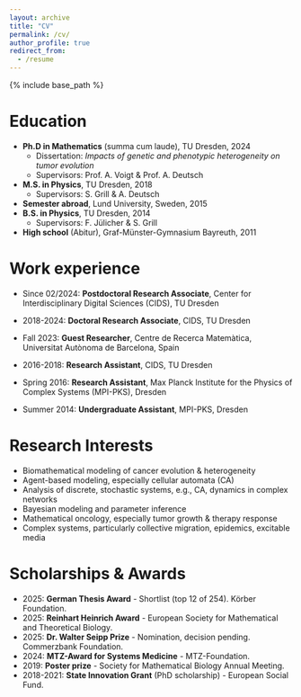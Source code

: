 ```yaml
---
layout: archive
title: "CV"
permalink: /cv/
author_profile: true
redirect_from:
  - /resume
---
```


{% include base_path %}

Education
======
* **Ph.D in Mathematics** (summa cum laude), TU Dresden, 2024
  * Dissertation: *Impacts of genetic and phenotypic heterogeneity on tumor evolution*
  * Supervisors: Prof. A. Voigt & Prof. A. Deutsch
* **M.S. in Physics**, TU Dresden, 2018
  * Supervisors: S. Grill & A. Deutsch
* **Semester abroad**, Lund University, Sweden, 2015
* **B.S. in Physics**, TU Dresden, 2014
  * Supervisors: F. Jülicher & S. Grill
* **High school** (Abitur), Graf-Münster-Gymnasium Bayreuth, 2011

Work experience
======
* Since 02/2024: **Postdoctoral Research Associate**, Center for Interdisciplinary Digital Sciences (CIDS), TU Dresden

* 2018-2024: **Doctoral Research Associate**, CIDS, TU Dresden

* Fall 2023: **Guest Researcher**, Centre de Recerca Matemàtica, Universitat Autònoma de Barcelona, Spain

* 2016-2018: **Research Assistant**, CIDS, TU Dresden

* Spring 2016: **Research Assistant**, Max Planck Institute for the Physics of Complex Systems (MPI-PKS), Dresden

* Summer 2014: **Undergraduate Assistant**, MPI-PKS, Dresden

Research Interests
======
* Biomathematical modeling of cancer evolution & heterogeneity
* Agent-based modeling, especially cellular automata (CA)
* Analysis of discrete, stochastic systems, e.g., CA, dynamics in complex networks
* Bayesian modeling and parameter inference
* Mathematical oncology, especially tumor growth & therapy response
* Complex systems, particularly collective migration, epidemics, excitable media

Scholarships & Awards
======
* 2025: **German Thesis Award** - Shortlist (top 12 of 254). Körber Foundation.
* 2025: **Reinhart Heinrich Award** - European Society for Mathematical and Theoretical Biology.
* 2025: **Dr. Walter Seipp Prize** - Nomination, decision pending. Commerzbank Foundation.
* 2024: **MTZ-Award for Systems Medicine** - MTZ-Foundation.
* 2019: **Poster prize** - Society for Mathematical Biology Annual Meeting.
* 2018-2021: **State Innovation Grant** (PhD scholarship) - European Social Fund.